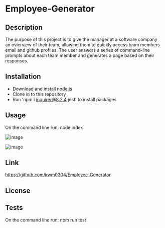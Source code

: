 # Employee-Generator

## Description

The purpose of this project is to give the manager at a software company an ovierview of their team, allowing them to quickly access team members email and github profiles.
The user answers a series of command-line prompts about each team member and generates a page based on their responses.

## Installation

* Download and install node.js 
* Clone in to this repository
* Run 'npm i inquirer@8.2.4 jest' to install packages

## Usage

On the command line run: node index

![image](https://user-images.githubusercontent.com/106484883/204117985-8dc9422c-6c4a-4695-8910-9a38993925ed.png)

![image](https://user-images.githubusercontent.com/106484883/204118345-4dd608ea-16b6-40b1-8822-9f76fb511a83.png)

## Link

https://github.com/kwm0304/Employee-Generator

## License

## Tests

On the command line run: npm run test


